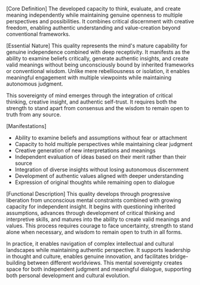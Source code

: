 [Core Definition]
The developed capacity to think, evaluate, and create meaning independently while maintaining genuine openness to multiple perspectives and possibilities. It combines critical discernment with creative freedom, enabling authentic understanding and value-creation beyond conventional frameworks.

[Essential Nature]
This quality represents the mind's mature capability for genuine independence combined with deep receptivity. It manifests as the ability to examine beliefs critically, generate authentic insights, and create valid meanings without being unconsciously bound by inherited frameworks or conventional wisdom. Unlike mere rebelliousness or isolation, it enables meaningful engagement with multiple viewpoints while maintaining autonomous judgment.

This sovereignty of mind emerges through the integration of critical thinking, creative insight, and authentic self-trust. It requires both the strength to stand apart from consensus and the wisdom to remain open to truth from any source.

[Manifestations]
- Ability to examine beliefs and assumptions without fear or attachment
- Capacity to hold multiple perspectives while maintaining clear judgment
- Creative generation of new interpretations and meanings
- Independent evaluation of ideas based on their merit rather than their source
- Integration of diverse insights without losing autonomous discernment
- Development of authentic values aligned with deeper understanding
- Expression of original thoughts while remaining open to dialogue

[Functional Description]
This quality develops through progressive liberation from unconscious mental constraints combined with growing capacity for independent insight. It begins with questioning inherited assumptions, advances through development of critical thinking and interpretive skills, and matures into the ability to create valid meanings and values. This process requires courage to face uncertainty, strength to stand alone when necessary, and wisdom to remain open to truth in all forms.

In practice, it enables navigation of complex intellectual and cultural landscapes while maintaining authentic perspective. It supports leadership in thought and culture, enables genuine innovation, and facilitates bridge-building between different worldviews. This mental sovereignty creates space for both independent judgment and meaningful dialogue, supporting both personal development and cultural evolution.
